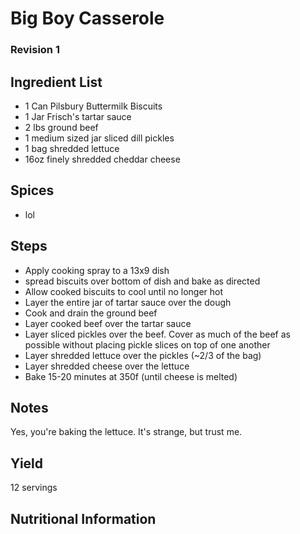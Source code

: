 # Big Boy Casserole

### Revision 1

## Ingredient List
- 1 Can Pilsbury Buttermilk Biscuits
- 1 Jar Frisch's tartar sauce
- 2 lbs ground beef
- 1 medium sized jar sliced dill pickles
- 1 bag shredded lettuce
- 16oz finely shredded cheddar cheese

## Spices
- lol

## Steps
* Apply cooking spray to a 13x9 dish
* spread biscuits over bottom of dish and bake as directed
* Allow cooked biscuits to cool until no longer hot
* Layer the entire jar of tartar sauce over the dough
* Cook and drain the ground beef
* Layer cooked beef over the tartar sauce
* Layer sliced pickles over the beef. Cover as much of the beef as possible without placing pickle slices on top of one another
* Layer shredded lettuce over the pickles (~2/3 of the bag)
* Layer shredded cheese over the lettuce
* Bake 15-20 minutes at 350f (until cheese is melted)

## Notes
Yes, you're baking the lettuce. It's strange, but trust me.

## Yield
12 servings

## Nutritional Information

